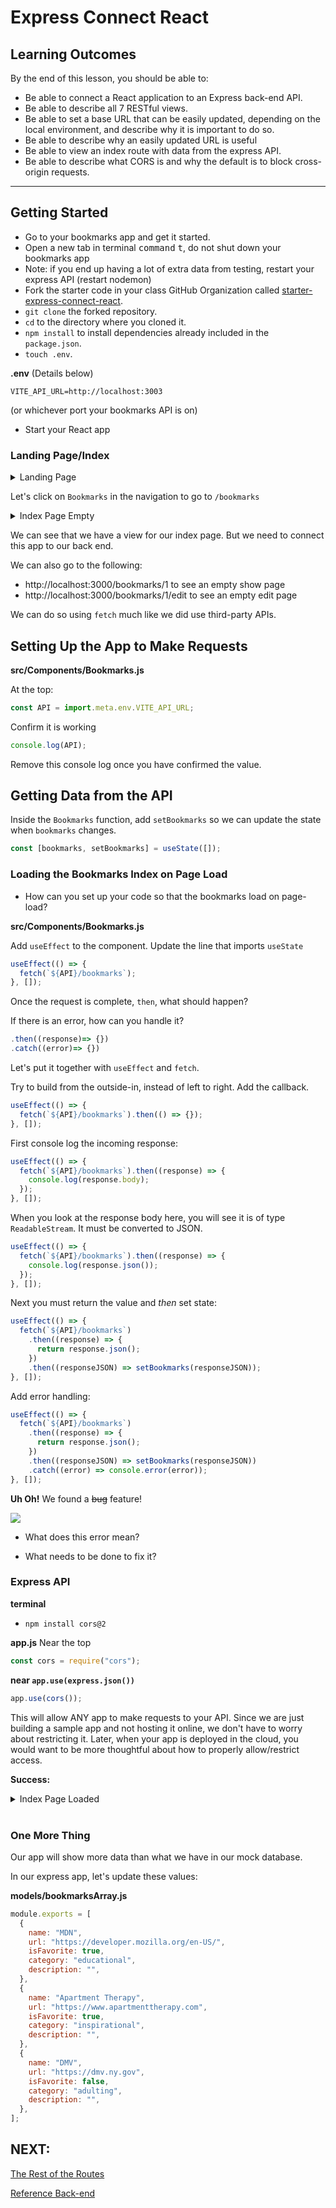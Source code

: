 # Express Connect React

## Learning Outcomes

By the end of this lesson, you should be able to:

- Be able to connect a React application to an Express back-end API.
- Be able to describe all 7 RESTful views.
- Be able to set a base URL that can be easily updated, depending on the local environment, and describe why it is important to do so.
- Be able to describe why an easily updated URL is useful
- Be able to view an index route with data from the express API.
- Be able to describe what CORS is and why the default is to block cross-origin requests.

---

## Getting Started

- Go to your bookmarks app and get it started.
- Open a new tab in terminal <kbd>command</kbd> <kbd>t</kbd>, do not shut down your bookmarks app
- Note: if you end up having a lot of extra data from testing, restart your express API (restart nodemon)
- Fork the starter code in your class GitHub Organization called [starter-express-connect-react](https://github.com/pursuit-curriculum-resources/starter-express-connect-react).
- `git clone` the forked repository.
- `cd` to the directory where you cloned it.
- `npm install` to install dependencies already included in the `package.json`.
- `touch .env`.

**.env** (Details below)

```
VITE_API_URL=http://localhost:3003
```

(or whichever port your bookmarks API is on)

- Start your React app

### Landing Page/Index

<details><summary>Landing Page</summary>

![](../assets/landing-page.png)

</details>

Let's click on `Bookmarks` in the navigation to go to `/bookmarks`

<details><summary>Index Page Empty</summary>

![](../assets/index-empty.png)

</details>

We can see that we have a view for our index page. But we need to connect this app to our back end.

We can also go to the following:

- http://localhost:3000/bookmarks/1 to see an empty show page
- http://localhost:3000/bookmarks/1/edit to see an empty edit page

We can do so using `fetch` much like we did use third-party APIs.

## Setting Up the App to Make Requests

**src/Components/Bookmarks.js**

At the top:

```js
const API = import.meta.env.VITE_API_URL;
```

Confirm it is working

```js
console.log(API);
```

Remove this console log once you have confirmed the value.

## Getting Data from the API

Inside the `Bookmarks` function, add `setBookmarks` so we can update the state when `bookmarks` changes.

```js
const [bookmarks, setBookmarks] = useState([]);
```

### Loading the Bookmarks Index on Page Load

- How can you set up your code so that the bookmarks load on page-load?

**src/Components/Bookmarks.js**

Add `useEffect` to the component. Update the line that imports `useState`

```js
useEffect(() => {
  fetch(`${API}/bookmarks`);
}, []);
```

Once the request is complete, `then`, what should happen?

If there is an error, how can you handle it?

```js
.then((response)=> {})
.catch((error)=> {})
```

Let's put it together with `useEffect` and `fetch`.

Try to build from the outside-in, instead of left to right. Add the callback.

```js
useEffect(() => {
  fetch(`${API}/bookmarks`).then(() => {});
}, []);
```

First console log the incoming response:

```js
useEffect(() => {
  fetch(`${API}/bookmarks`).then((response) => {
    console.log(response.body);
  });
}, []);
```

When you look at the response body here, you will see it is of type `ReadableStream`. It must be converted to JSON.

```js
useEffect(() => {
  fetch(`${API}/bookmarks`).then((response) => {
    console.log(response.json());
  });
}, []);
```

Next you must return the value and _then_ set state:

```js
useEffect(() => {
  fetch(`${API}/bookmarks`)
    .then((response) => {
      return response.json();
    })
    .then((responseJSON) => setBookmarks(responseJSON));
}, []);
```

Add error handling:

```js
useEffect(() => {
  fetch(`${API}/bookmarks`)
    .then((response) => {
      return response.json();
    })
    .then((responseJSON) => setBookmarks(responseJSON))
    .catch((error) => console.error(error));
}, []);
```

**Uh Oh!** We found a ~~bug~~ feature!

![](../assets/cors-error.png)

- What does this error mean?

- What needs to be done to fix it?

### Express API

**terminal**

- `npm install cors@2`

**app.js**
Near the top

```js
const cors = require("cors");
```

**near `app.use(express.json())`**

```js
app.use(cors());
```

This will allow ANY app to make requests to your API. Since we are just building a sample app and not hosting it online, we don't have to worry about restricting it. Later, when your app is deployed in the cloud, you would want to be more thoughtful about how to properly allow/restrict access.

**Success:**

<details><summary>Index Page Loaded</summary>

![](../assets/index-loaded.png)

</details>

<br />

### One More Thing

Our app will show more data than what we have in our mock database.

In our express app, let's update these values:

**models/bookmarksArray.js**

```js
module.exports = [
  {
    name: "MDN",
    url: "https://developer.mozilla.org/en-US/",
    isFavorite: true,
    category: "educational",
    description: "",
  },
  {
    name: "Apartment Therapy",
    url: "https://www.apartmenttherapy.com",
    isFavorite: true,
    category: "inspirational",
    description: "",
  },
  {
    name: "DMV",
    url: "https://dmv.ny.gov",
    isFavorite: false,
    category: "adulting",
    description: "",
  },
];
```

## NEXT:

[The Rest of the Routes](./rest-of-the-routes.md)

[Reference Back-end](https://github.com/pursuit-curriculum-resources/bookmarks-express-demo/tree/connect-react)
